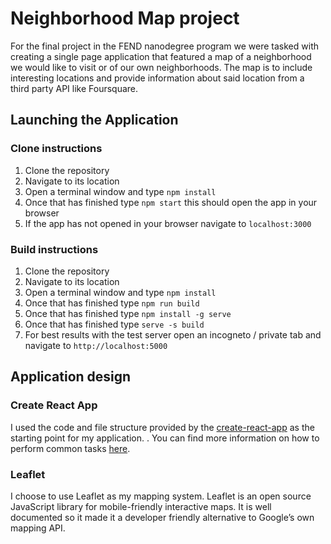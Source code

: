 # Neighborhood Map project

For the final project in the FEND nanodegree program we were tasked with creating a single page application that featured a map of a neighborhood we would like to visit or of our own neighborhoods. The map is to include interesting locations and provide information about said location from a third party API like Foursquare. 

## Launching the Application

### Clone instructions

1. Clone the repository
2. Navigate to its location
3. Open a terminal window and type `npm install`
4. Once that has finished type `npm start` this should open the app in your browser
5. If the app has not opened in your browser navigate to `localhost:3000`

### Build instructions

1. Clone the repository
2. Navigate to its location
3. Open a terminal window and type `npm install`
4. Once that has finished type `npm run build`
5. Once that has finished type `npm install -g serve`
6. Once that has finished type `serve -s build`
7. For best results with the test server open an incogneto / private tab and navigate to `http://localhost:5000`

## Application design

### Create React App

I used the code and file structure provided by the [create-react-app](https://github.com/facebookincubator/create-react-app) as the starting point for my application.
. You can find more information on how to perform common tasks [here](https://github.com/facebookincubator/create-react-app/blob/master/packages/react-scripts/template/README.md).

### Leaflet

I choose to use Leaflet as my mapping system. Leaflet is an open source JavaScript library for mobile-friendly interactive maps. It is well documented so it made it a developer friendly alternative to Google’s own mapping API.
